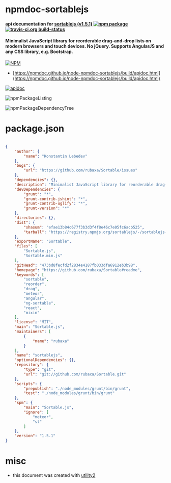 # npmdoc-sortablejs

#### api documentation for  [sortablejs (v1.5.1)](https://github.com/rubaxa/Sortable#readme)  [![npm package](https://img.shields.io/npm/v/npmdoc-sortablejs.svg?style=flat-square)](https://www.npmjs.org/package/npmdoc-sortablejs) [![travis-ci.org build-status](https://api.travis-ci.org/npmdoc/node-npmdoc-sortablejs.svg)](https://travis-ci.org/npmdoc/node-npmdoc-sortablejs)

#### Minimalist JavaScript library for reorderable drag-and-drop lists on modern browsers and touch devices. No jQuery. Supports AngularJS and any CSS library, e.g. Bootstrap.

[![NPM](https://nodei.co/npm/sortablejs.png?downloads=true&downloadRank=true&stars=true)](https://www.npmjs.com/package/sortablejs)

- [https://npmdoc.github.io/node-npmdoc-sortablejs/build/apidoc.html](https://npmdoc.github.io/node-npmdoc-sortablejs/build/apidoc.html)

[![apidoc](https://npmdoc.github.io/node-npmdoc-sortablejs/build/screenCapture.buildCi.browser.%252Ftmp%252Fbuild%252Fapidoc.html.png)](https://npmdoc.github.io/node-npmdoc-sortablejs/build/apidoc.html)

![npmPackageListing](https://npmdoc.github.io/node-npmdoc-sortablejs/build/screenCapture.npmPackageListing.svg)

![npmPackageDependencyTree](https://npmdoc.github.io/node-npmdoc-sortablejs/build/screenCapture.npmPackageDependencyTree.svg)



# package.json

```json

{
    "author": {
        "name": "Konstantin Lebedev"
    },
    "bugs": {
        "url": "https://github.com/rubaxa/Sortable/issues"
    },
    "dependencies": {},
    "description": "Minimalist JavaScript library for reorderable drag-and-drop lists on modern browsers and touch devices. No jQuery. Supports AngularJS and any CSS library, e.g. Bootstrap.",
    "devDependencies": {
        "grunt": "*",
        "grunt-contrib-jshint": "*",
        "grunt-contrib-uglify": "*",
        "grunt-version": "*"
    },
    "directories": {},
    "dist": {
        "shasum": "efae13b84c677f3b3d3f4f8e46c7e05fc6acb525",
        "tarball": "https://registry.npmjs.org/sortablejs/-/sortablejs-1.5.1.tgz"
    },
    "exportName": "Sortable",
    "files": [
        "Sortable.js",
        "Sortable.min.js"
    ],
    "gitHead": "473bd8fecfd2f2834e4187fb033dfa6912eb3b98",
    "homepage": "https://github.com/rubaxa/Sortable#readme",
    "keywords": [
        "sortable",
        "reorder",
        "drag",
        "meteor",
        "angular",
        "ng-sortable",
        "react",
        "mixin"
    ],
    "license": "MIT",
    "main": "Sortable.js",
    "maintainers": [
        {
            "name": "rubaxa"
        }
    ],
    "name": "sortablejs",
    "optionalDependencies": {},
    "repository": {
        "type": "git",
        "url": "git://github.com/rubaxa/Sortable.git"
    },
    "scripts": {
        "prepublish": "./node_modules/grunt/bin/grunt",
        "test": "./node_modules/grunt/bin/grunt"
    },
    "spm": {
        "main": "Sortable.js",
        "ignore": [
            "meteor",
            "st"
        ]
    },
    "version": "1.5.1"
}
```



# misc
- this document was created with [utility2](https://github.com/kaizhu256/node-utility2)
